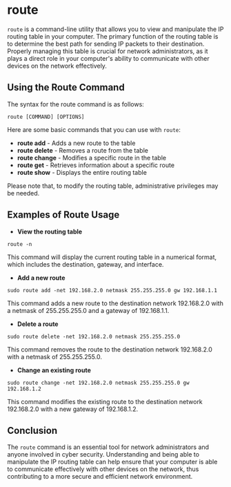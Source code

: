 # route

`route` is a command-line utility that allows you to view and manipulate the IP routing table in your computer. The primary function of the routing table is to determine the best path for sending IP packets to their destination. Properly managing this table is crucial for network administrators, as it plays a direct role in your computer's ability to communicate with other devices on the network effectively.

## Using the Route Command

The syntax for the route command is as follows:

```
route [COMMAND] [OPTIONS]
```

Here are some basic commands that you can use with `route`:

- **route add** - Adds a new route to the table
- **route delete** - Removes a route from the table
- **route change** - Modifies a specific route in the table
- **route get** - Retrieves information about a specific route
- **route show** - Displays the entire routing table

Please note that, to modify the routing table, administrative privileges may be needed.

## Examples of Route Usage

- **View the routing table**

```
route -n
```

This command will display the current routing table in a numerical format, which includes the destination, gateway, and interface.

- **Add a new route**

```
sudo route add -net 192.168.2.0 netmask 255.255.255.0 gw 192.168.1.1
```

This command adds a new route to the destination network 192.168.2.0 with a netmask of 255.255.255.0 and a gateway of 192.168.1.1.

- **Delete a route**

```
sudo route delete -net 192.168.2.0 netmask 255.255.255.0
```

This command removes the route to the destination network 192.168.2.0 with a netmask of 255.255.255.0.

- **Change an existing route**

```
sudo route change -net 192.168.2.0 netmask 255.255.255.0 gw 192.168.1.2
```

This command modifies the existing route to the destination network 192.168.2.0 with a new gateway of 192.168.1.2.

## Conclusion

The `route` command is an essential tool for network administrators and anyone involved in cyber security. Understanding and being able to manipulate the IP routing table can help ensure that your computer is able to communicate effectively with other devices on the network, thus contributing to a more secure and efficient network environment.
